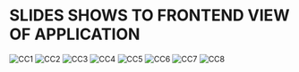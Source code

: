 SLIDES SHOWS TO FRONTEND VIEW OF APPLICATION
==========================================================================================================
![CC1](https://user-images.githubusercontent.com/47866310/157899128-640e888b-ee47-46b9-b033-592887700b5f.PNG)
![CC2](https://user-images.githubusercontent.com/47866310/157899137-823ae4f3-6574-470f-aa15-132018da57d3.PNG)
![CC3](https://user-images.githubusercontent.com/47866310/157899142-0bea83dc-8510-4cb6-9be0-fa3b124cbd8a.PNG)
![CC4](https://user-images.githubusercontent.com/47866310/157899144-d64d7b72-7829-4f10-8a78-68ae2d5d949a.PNG)
![CC5](https://user-images.githubusercontent.com/47866310/157899147-0c2637c9-ae68-4c2b-a141-03e51afb6afd.PNG)
![CC6](https://user-images.githubusercontent.com/47866310/157899151-ca90f79e-583e-41a7-ac99-825d767ef700.PNG)
![CC7](https://user-images.githubusercontent.com/47866310/157899154-4d7303d0-02d8-4dee-902d-0cacebeba65d.PNG)
![CC8](https://user-images.githubusercontent.com/47866310/157899155-5b13bfd1-7f71-497c-95d6-893162e4c659.PNG)

